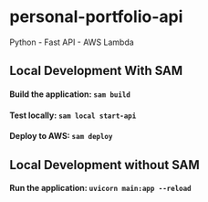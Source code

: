 # personal-portfolio-api
Python - Fast API - AWS Lambda

## Local Development With SAM
#### Build the application: ```sam build```
#### Test locally: ```sam local start-api```
#### Deploy to AWS: ```sam deploy```

## Local Development without SAM
#### Run the application: ```uvicorn main:app --reload```